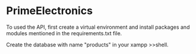 # PrimeElectronics

To used the API, first create a virtual environment and install packages and modules mentioned in the requirements.txt file.

Create the database with name "products" in your xampp >>shell.
